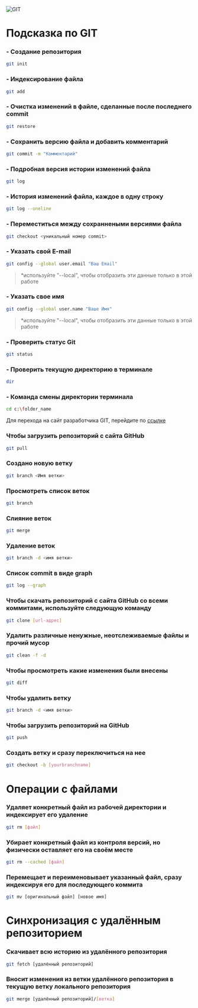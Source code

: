 <image src="https://seeklogo.com//images/G/git-logo-F4A93DAA20-seeklogo.com.png" alt="GIT">

# Подсказка по GIT

### - Создание репозитория
```sh
git init
```
### - Индексирование файла
```sh
git add
```
### - Очистка изменений в файле, сделанные после последнего commit
```sh
git restore
```
### - Сохранить версию файла и добавить комментарий
```sh
git commit -m "Комментарий"
```
### - Подробная версия истории изменений файла
```sh
git log
```
### - История изменений файла, каждое в одну строку
```sh
git log --oneline
```
### - Переместиться между сохраннеными версиями файла
```sh
git checkout <уникальный номер commit>
```
### - Указать свой E-mail
```sh
git config --global user.email "Ваш Email"
```
>*используйте "--local", чтобы отобразить эти данные только в этой работе
### - Указать свое имя
```sh
git config --global user.name "Ваше Имя"
```
>*используйте "--local", чтобы отобразить эти данные только в этой работе
### - Проверить статус Git
```sh
git status
```
### - Проверить текущую директорию в терминале
```sh
dir
```
### - Команда смены директории терминала
```sh
cd c:\folder_name
```

Для перехода на сайт разработчика GIT, перейдите по [ссылке](https://git-scm.com "Официальный сайт Git")
### Чтобы загрузить репозиторий с сайта GitHub
```sh
git pull
```
### Создано новую ветку
```sh
git branch <Имя ветки>
```
### Просмотреть список веток
```sh
git branch
```
### Слияние веток
```sh
git merge
```
### Удаление веток
```sh
git branch -d <имя ветки>
```
### Список commit в виде graph
```sh
git log --graph
```
### Чтобы скачать репозиторий с сайта GitHub со всеми коммитами, используйте следующую команду
```sh
git clone [url-адрес]
```
### Удалить различные ненужные, неотслеживаемые файлы и прочий мусор
```sh
git clean -f -d
```
### Чтобы просмотреть какие изменения были внесены
```sh
git diff
```
### Чтобы удалить ветку
```sh
git branch -d <имя ветки>
```
### Чтобы загрузить репозиторий на GitHub
```sh
git push
```
### Создать ветку и сразу переключиться на нее
```sh
git checkout -b [yourbranchname]
```
# Операции с файлами
### Удаляет конкретный файл из рабочей директории и индексирует его удаление
```sh 
git rm [файл]
```
### Убирает конкретный файл из контроля версий, но физически оставляет его на своём месте
```sh 
git rm --cached [файл]
```
### Перемещает и переименовывает указанный файл, сразу индексируя его для последующего коммита

```sh
git mv [оригинальный файл] [новое имя]
```
# Синхронизация с удалённым репозиторием
### Скачивает всю историю из удалённого репозитория
```sh
git fetch [удалённый репозиторий]
```
### Вносит изменения из ветки удалённого репозитория в текущую ветку локального репозитория
```sh
git merge [удалённый репозиторий]/[ветка]
```